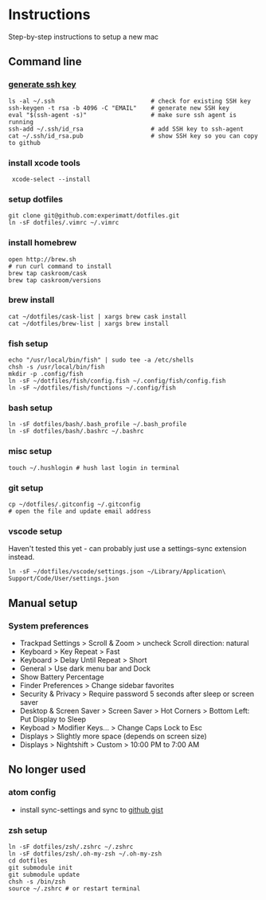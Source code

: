 # Instructions

   Step-by-step instructions to setup a new mac

## Command line

### [generate ssh key](https://help.github.com/articles/generating-a-new-ssh-key-and-adding-it-to-the-ssh-agent/)
  ```
ls -al ~/.ssh                           # check for existing SSH key
ssh-keygen -t rsa -b 4096 -C "EMAIL"    # generate new SSH key
eval "$(ssh-agent -s)"                  # make sure ssh agent is running
ssh-add ~/.ssh/id_rsa                   # add SSH key to ssh-agent
cat ~/.ssh/id_rsa.pub                   # show SSH key so you can copy to github
  ```

### install xcode tools
```
 xcode-select --install
```

### setup dotfiles
```
git clone git@github.com:experimatt/dotfiles.git
ln -sF dotfiles/.vimrc ~/.vimrc
```

### install homebrew
```
open http://brew.sh
# run curl command to install
brew tap caskroom/cask
brew tap caskroom/versions
```

### brew install
```
cat ~/dotfiles/cask-list | xargs brew cask install
cat ~/dotfiles/brew-list | xargs brew install
```

### fish setup
```
echo "/usr/local/bin/fish" | sudo tee -a /etc/shells
chsh -s /usr/local/bin/fish
mkdir -p .config/fish
ln -sF ~/dotfiles/fish/config.fish ~/.config/fish/config.fish
ln -sF ~/dotfiles/fish/functions ~/.config/fish
```

### bash setup
```
ln -sF dotfiles/bash/.bash_profile ~/.bash_profile
ln -sF dotfiles/bash/.bashrc ~/.bashrc
```

### misc setup
```
touch ~/.hushlogin # hush last login in terminal
```

### git setup
```
cp ~/dotfiles/.gitconfig ~/.gitconfig
# open the file and update email address
```

### vscode setup
Haven't tested this yet - can probably just use a settings-sync extension instead.
```
ln -sF ~/dotfiles/vscode/settings.json ~/Library/Application\ Support/Code/User/settings.json
```

## Manual setup

### System preferences

  * Trackpad Settings > Scroll & Zoom > uncheck Scroll direction: natural
  * Keyboard > Key Repeat > Fast
  * Keyboard > Delay Until Repeat > Short
  * General > Use dark menu bar and Dock
  * Show Battery Percentage
  * Finder Preferences > Change sidebar favorites
  * Security & Privacy > Require password 5 seconds after sleep or screen saver
  * Desktop & Screen Saver > Screen Saver > Hot Corners > Bottom Left: Put Display to Sleep
  * Keyboad > Modifier Keys... > Change Caps Lock to Esc
  * Displays > Slightly more space (depends on screen size)
  * Displays > Nightshift > Custom > 10:00 PM to 7:00 AM


## No longer used

### atom config
* install sync-settings and sync to [github gist](https://gist.github.com/experimatt/9ac9a9855962fffe63a9a7f845937f51)

### zsh setup
```
ln -sF dotfiles/zsh/.zshrc ~/.zshrc
ln -sF dotfiles/zsh/.oh-my-zsh ~/.oh-my-zsh
cd dotfiles
git submodule init
git submodule update
chsh -s /bin/zsh
source ~/.zshrc # or restart terminal
```
